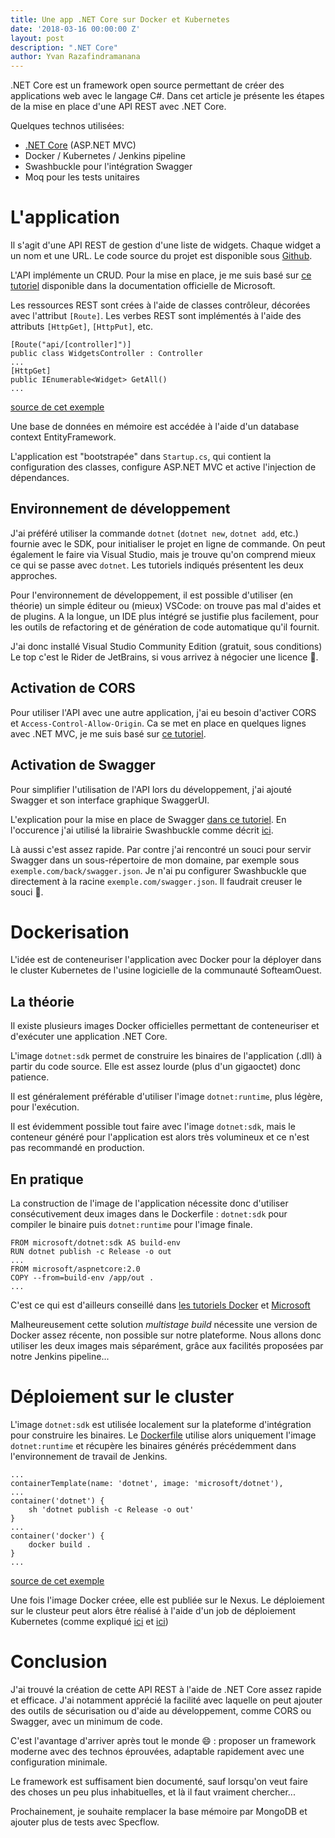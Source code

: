 ```yaml
---
title: Une app .NET Core sur Docker et Kubernetes
date: '2018-03-16 00:00:00 Z'
layout: post
description: ".NET Core"
author: Yvan Razafindramanana
---
```


.NET Core est un framework open source permettant de créer
des applications web avec le langage C#. Dans cet
article je présente les étapes de la mise
en place d'une API REST avec .NET Core.

Quelques technos utilisées:

* [.NET Core](https://www.microsoft.com/net/learn/in-browser-tutorial/1) (ASP.NET MVC)
* Docker / Kubernetes / Jenkins pipeline
* Swashbuckle pour l'intégration Swagger
* Moq pour les tests unitaires

# L'application

Il s'agit d'une API REST de gestion d'une liste
de widgets. Chaque widget a un nom et une
URL. Le code source du projet est disponible sous 
[Github](https://github.com/SofteamOuest/wallboard-back).

L'API implémente un CRUD. Pour la mise en place, je me
suis basé sur 
[ce tutoriel](https://docs.microsoft.com/en-us/aspnet/core/tutorials/web-api-vsc)
disponible dans la documentation
officielle de Microsoft.

Les ressources REST sont crées à l'aide de classes
contrôleur, décorées avec l'attribut `[Route]`. Les verbes
REST sont implémentés à l'aide des attributs `[HttpGet]`, `[HttpPut]`,
etc.

```
[Route("api/[controller]")]
public class WidgetsController : Controller
...
[HttpGet]
public IEnumerable<Widget> GetAll()
...
```
[source de cet exemple](https://github.com/SofteamOuest/wallboard-back/blob/master/WallboardBack/Controllers/WidgetsController.cs)

Une base de données en mémoire est accédée à l'aide d'un 
database context EntityFramework.

L'application est "bootstrapée" dans `Startup.cs`, qui 
contient la configuration des classes, configure ASP.NET MVC
et active l'injection de dépendances.

## Environnement de développement

J'ai préféré utiliser la commande `dotnet` (`dotnet new`,
`dotnet add`, etc.) fournie avec le SDK, pour initialiser
le projet en ligne de commande.
On peut également le faire via Visual Studio, mais je trouve
qu'on comprend mieux ce qui se passe avec `dotnet`.
Les tutoriels indiqués présentent les deux approches.

Pour l'environnement de développement, il est 
possible d'utiliser (en théorie)
un simple éditeur ou (mieux) VSCode: on trouve 
pas mal d'aides et de plugins.
A la longue, un IDE plus intégré se justifie plus facilement,
pour les outils de refactoring et de génération de code
automatique qu'il fournit.

J'ai donc installé Visual Studio Community Edition
(gratuit, sous conditions) Le top c'est le Rider de
JetBrains, si vous arrivez à négocier une licence 🤑.

## Activation de CORS

Pour utiliser l'API avec une autre application, j'ai eu besoin
d'activer CORS et `Access-Control-Allow-Origin`. Ca se met
en place en quelques lignes avec .NET MVC, je me suis basé sur
[ce tutoriel](https://docs.microsoft.com/en-us/aspnet/core/security/cors).

## Activation de Swagger

Pour simplifier l'utilisation de l'API lors du développement,
j'ai ajouté Swagger et son interface graphique SwaggerUI.

L'explication pour la mise en place de Swagger
[dans ce tutoriel](https://docs.microsoft.com/en-us/aspnet/core/tutorials/web-api-help-pages-using-swagger). 
En l'occurence j'ai utilisé la librairie Swashbuckle comme décrit
[ici](https://docs.microsoft.com/en-us/aspnet/core/tutorials/getting-started-with-swashbuckle?tabs=netcore-cli%2Cvisual-studio-xml).

Là aussi c'est assez rapide.
Par contre j'ai rencontré un souci pour
servir Swagger dans un 
sous-répertoire de mon domaine, par exemple sous `exemple.com/back/swagger.json`.
Je n'ai pu configurer Swashbuckle que 
directement à la racine `exemple.com/swagger.json`. Il faudrait
creuser le souci 🤔.

# Dockerisation

L'idée est de conteneuriser l'application avec Docker
pour la déployer dans le cluster Kubernetes de l'usine logicielle
de la communauté SofteamOuest.

## La théorie

Il existe plusieurs images Docker officielles 
permettant de conteneuriser et
d'exécuter une application .NET Core.

L'image `dotnet:sdk` permet de construire les binaires de
l'application (.dll) à partir du code source.
Elle est assez lourde (plus d'un gigaoctet) donc patience.

Il est généralement préférable d'utiliser l'image
`dotnet:runtime`, plus légère, pour l'exécution.

Il est évidemment possible tout faire
 avec l'image `dotnet:sdk`, mais le conteneur généré 
pour l'application
est alors très volumineux et ce n'est pas recommandé
en production.

## En pratique 

La construction de l'image de l'application nécessite donc
d'utiliser consécutivement deux images dans le Dockerfile :
`dotnet:sdk` pour compiler le binaire puis `dotnet:runtime` pour
l'image finale.

```
FROM microsoft/dotnet:sdk AS build-env
RUN dotnet publish -c Release -o out
...
FROM microsoft/aspnetcore:2.0
COPY --from=build-env /app/out .
...
```

C'est ce qui est d'ailleurs conseillé dans
[les tutoriels Docker](https://docs.docker.com/engine/examples/dotnetcore/#create-a-dockerfile-for-an-aspnet-core-application) 
et [Microsoft](https://docs.microsoft.com/en-us/dotnet/core/docker/building-net-docker-images)

Malheureusement cette solution _multistage build_
nécessite une version de Docker
assez récente, non possible sur notre plateforme.
Nous allons donc utiliser les deux images mais séparément,
grâce aux facilités proposées par notre Jenkins pipeline...

# Déploiement sur le cluster

L'image `dotnet:sdk` est utilisée localement sur la plateforme
d'intégration pour construire les binaires.
Le [Dockerfile](https://github.com/SofteamOuest/wallboard-back/blob/master/Dockerfile)
utilise alors uniquement l'image `dotnet:runtime` et
récupère les binaires générés précédemment dans l'environnement
de travail de Jenkins.

```
...
containerTemplate(name: 'dotnet', image: 'microsoft/dotnet'),
...
container('dotnet') {
    sh 'dotnet publish -c Release -o out'
}
...
container('docker') {
    docker build .
}
...
```
[source de cet exemple](https://github.com/SofteamOuest/wallboard-back/blob/master/Jenkinsfile)

Une fois l'image Docker créee, elle est publiée sur le Nexus.
Le déploiement sur le clusteur peut alors être réalisé
à l'aide d'un job de déploiement Kubernetes (comme expliqué
[ici](https://softeamouest.github.io/2018/01/14/deploiement-kubernetes.html)
et [ici](https://softeamouest.github.io/2018/02/09/new-job.html))

# Conclusion

J'ai trouvé la création de cette API REST à l'aide de .NET Core
assez rapide et efficace. J'ai notamment apprécié la facilité
avec laquelle on peut ajouter des outils de sécurisation ou
d'aide au développement, comme CORS ou Swagger, 
avec un minimum de code.

C'est l'avantage d'arriver après tout le monde 😄 : proposer un
framework moderne avec des technos éprouvées,
adaptable rapidement avec une configuration minimale.

Le framework
est suffisament bien documenté, sauf lorsqu'on veut faire des
choses un peu plus inhabituelles, et là il faut vraiment chercher...

Prochainement, je souhaite remplacer la base mémoire
par MongoDB et ajouter plus de tests avec Specflow.